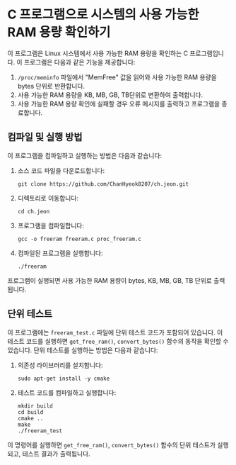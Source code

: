 # C 프로그램으로 시스템의 사용 가능한 RAM 용량 확인하기

이 프로그램은 Linux 시스템에서 사용 가능한 RAM 용량을 확인하는 C 프로그램입니다. 이 프로그램은 다음과 같은 기능을 제공합니다:

1. `/proc/meminfo` 파일에서 "MemFree" 값을 읽어와 사용 가능한 RAM 용량을 bytes 단위로 반환합니다.
2. 사용 가능한 RAM 용량을 KB, MB, GB, TB단위로 변환하여 출력합니다.
3. 사용 가능한 RAM 용량 확인에 실패할 경우 오류 메시지를 출력하고 프로그램을 종료합니다.

## 컴파일 및 실행 방법

이 프로그램을 컴파일하고 실행하는 방법은 다음과 같습니다:

1. 소스 코드 파일을 다운로드합니다:
   ```
   git clone https://github.com/ChanHyeok8207/ch.jeon.git
   ```

2. 디렉토리로 이동합니다:
   ```
   cd ch.jeon
   ```

3. 프로그램을 컴파일합니다:
   ```
   gcc -o freeram freeram.c proc_freeram.c
   ```

4. 컴파일된 프로그램을 실행합니다:
   ```
   ./freeram
   ```

프로그램이 실행되면 사용 가능한 RAM 용량이 bytes, KB, MB, GB, TB 단위로 출력됩니다.

## 단위 테스트

이 프로그램에는 `freeram_test.c` 파일에 단위 테스트 코드가 포함되어 있습니다. 이 테스트 코드를 실행하면 `get_free_ram()`, `convert_bytes()` 함수의 동작을 확인할 수 있습니다. 단위 테스트를 실행하는 방법은 다음과 같습니다:

1. 의존성 라이브러리를 설치합니다:
   ```
   sudo apt-get install -y cmake
   ```

2. 테스트 코드를 컴파일하고 실행합니다:
   ```
   mkdir build
   cd build
   cmake ..
   make
   ./freeram_test
   ```

이 명령어를 실행하면 `get_free_ram()`, `convert_bytes()` 함수의 단위 테스트가 실행되고, 테스트 결과가 출력됩니다. 
